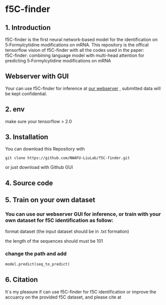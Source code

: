 # f5C-finder
## 1. Introduction
f5C-finder is the first neural network-based model for the identification on 5‑Formylcytidine modifications on mRNA.
This repository is the offical tensorflow vision of f5C-finder with all the codes used in the paper:  
f5C-finder: combining language model with multi-head attention for predicting 5‑Formylcytidine modifications on mRNA
## Webserver with GUI
Your can use f5C-finder for inference at [our webserver](http://f5c.m6aminer.cn/)
, submitted data will be kept confidential.

## 2. env
make sure your tensorflow > 2.0

## 3. Installation
You can download this Repository with
```shell
git clone https://github.com/NWAFU-LiuLab/f5C-finder.git
```
or just download with Github GUI

## 4. Source code


## 5. Train on your own dataset
### You can use our webserver GUI for inference, or train with your own dataset for f5C identification as follow:

format dataset (the input dataset should be in .txt formation)

the length of the sequences should must be 101

### change the path and add
```python 
model.predict(seq_to_predict)
```

## 6. Citation
It`s my pleasure if can use f5C-finder for f5C identification or improve the accuarcy on the provided f5C dataset, and please cite at 
## 

